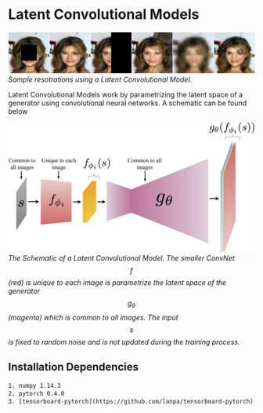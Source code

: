# Latent Convolutional Models


![Img1](Sample_Restorations.png)
*Sample resotrations using a Latent Convolutional Model.*


Latent Convolutional Models work by parametrizing the latent space of a generator using convolutional neural networks. A schematic can be found below


![Img2](NormNet_Paper.png)
*The Schematic of a Latent Convolutional Model. The smaller ConvNet $$f$$ (red) is unique to each image is parametrize the latent space of the generator $$g_{\theta}$$ (magenta) which is common to all images. The input $$s$$ is fixed to random noise and is not updated during the training process.*


## Installation Dependencies
	1. numpy 1.14.3
	2. pytorch 0.4.0
	3. [tensorboard-pytorch](https://github.com/lanpa/tensorboard-pytorch)




